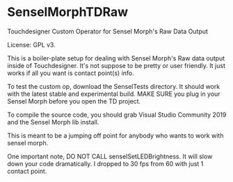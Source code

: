 # SenselMorphTDRaw
Touchdesigner Custom Operator for Sensel Morph's Raw Data Output

License: GPL v3. 


This is a boiler-plate setup for dealing with Sensel Morph's Raw data output inside of Touchdesigner. 
It's not suppose to be pretty or user friendly. It just works if all you want is contact point(s) info. 

To test the custom op, download the SenselTests directory. It should work with the latest stable and experimental build. MAKE SURE you plug in your Sensel Morph before you open the TD project.


To compile the source code, you should grab Visual Studio Community 2019 and the Sensel Morph lib install. 

This is meant to be a jumping off point for anybody who wants to work with sensel morph.

One important note, DO NOT CALL senselSetLEDBrightness. It will slow down your code dramatically. I dropped to 30 fps from 60 with just 1 contact point.
